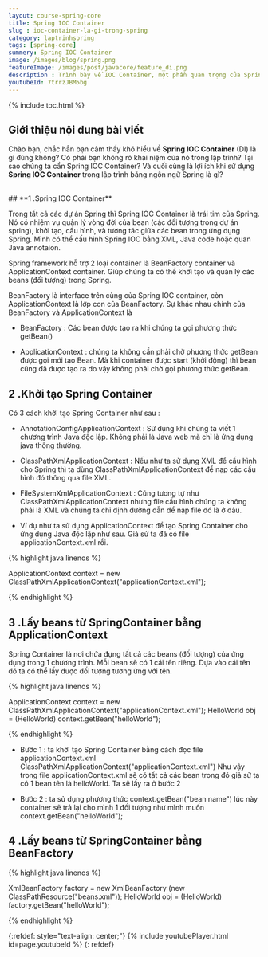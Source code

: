 ```yaml
---
layout: course-spring-core
title: Spring IOC Container
slug : ioc-container-la-gi-trong-spring
category: laptrinhspring
tags: [spring-core]
summery: Spring IOC Container  
image: /images/blog/spring.png
featureImage: /images/post/javacore/feature_di.png
description : Trình bày về IOC Container, một phần quan trọng của Spring. Giới thiệu để hiểu được Spring IOC Container là gì? Đóng vai trò gì và quan trọng như thế nào trong ngôn ngữ lập trinh Spring. Những chia sẻ trong bài viết cũng sẽ hướng dẫn cách làm để khởi tạo Spring Container và thao tác lấy được beans từ SpringContainer bằng ApplicationContext và lấy beans từ SpringContainer bằng BeanFactory trong Spring để đạt được hiệu quả nhất.
youtubeId: 7trrzJBM5bg
---
```


{% include toc.html %}

## **Giới thiệu nội dung bài viết**

Chào bạn, chắc hẳn bạn cảm thấy khó hiểu về <b>Spring IOC Container</b> (DI) là gì đúng không? Có phải bạn không rõ khái niệm của nó trong lập trình?
Tại sao chúng ta cần Spring IOC Container? Và cuối cùng là lợi ích khi sử dụng <b>Spring IOC Container</b> trong lập trình bằng ngôn ngữ Spring là gì? 

<br>
## **1 .Spring IOC Container**

Trong tất cả các dự án Spring thì Spring IOC Container là trái tim của Spring. Nó có nhiệm vụ quản lý vòng đời của bean (các đối tượng trong dự án spring), khởi tạo, cấu hình, và tương tác giữa các bean trong ứng dụng Spring. Mình có thể cấu hình Spring IOC bằng XML, Java code hoặc quan Java annotaion.

Spring framework hỗ trợ 2 loại container là BeanFactory container và ApplicationContext container. Giúp chúng ta có thể khởi tạo và quản lý các beans (đối tượng) trong Spring.

BeanFactory là interface trên cùng của Spring IOC container, còn ApplicationContext là lớp con của BeanFactory. Sự khác nhau chính của BeanFactory và ApplicationContext là 

- BeanFactory : Các bean được tạo ra khi chúng ta gọi phương thức getBean()

- ApplicationContext : chúng ta không cần phải chờ phương thức getBean được gọi mới tạo Bean. Mà khi container được start (khởi động) thì bean cũng đã được tạo ra do vậy không phải chờ gọi phương thức getBean.


## **2 .Khởi tạo Spring Container**

Có 3 cách khởi tạo Spring Container như sau :

- AnnotationConfigApplicationContext : Sử dụng khi chúng ta viết 1 chương trình Java độc lập. Không phải là Java web mà chỉ là ứng dụng java thông thường.

- ClassPathXmlApplicationContext : Nếu như ta sử dụng XML để cấu hình cho Spring thì ta dùng ClassPathXmlApplicationContext để nạp các cấu hình đó thông qua file XML.

- FileSystemXmlApplicationContext : Cũng tương tự như ClassPathXmlApplicationContext nhưng file cấu hình chúng ta không phải là XML và chúng ta chỉ định đường dẫn để nạp file đó là ở đâu.

- Ví dụ như ta sử dụng ApplicationContext để tạo Spring Container cho ứng dụng Java độc lập như sau. Giả sử ta đã có file applicationContext.xml rồi.


{% highlight java linenos %}

ApplicationContext context = new ClassPathXmlApplicationContext("applicationContext.xml");

{% endhighlight %}

## **3 .Lấy beans từ SpringContainer bằng ApplicationContext**

Spring Container là nơi chứa đựng tất cả các beans (đối tượng) của ứng dụng trong 1 chương trình. Mỗi bean sẽ có 1 cái tên riêng. Dựa vào cái tên đó ta có thể lấy được đối tượng tương ứng với tên.


{% highlight java linenos %}

ApplicationContext context = new ClassPathXmlApplicationContext("applicationContext.xml"); 
HelloWorld obj = (HelloWorld) context.getBean("helloWorld");

{% endhighlight %}

- Bước 1 : ta khởi tạo Spring Container bằng cách đọc file applicationContext.xml ClassPathXmlApplicationContext("applicationContext.xml") Như vậy trong file applicationContext.xml sẽ có tất cả các bean trong đó giả sử ta có 1 bean tên là helloWorld. Ta sẽ lấy ra ở bước 2

- Bước 2 : ta sử dụng phương thức context.getBean("bean name") lúc này container sẽ trả lại cho mình 1 đối tượng như mình muốn context.getBean("helloWorld");

## **4 .Lấy beans từ SpringContainer bằng BeanFactory**

{% highlight java linenos %}

XmlBeanFactory factory = new XmlBeanFactory (new ClassPathResource("beans.xml")); 
HelloWorld obj = (HelloWorld) factory.getBean("helloWorld"); 

{% endhighlight %}


{:refdef: style="text-align: center;"}
{% include youtubePlayer.html id=page.youtubeId %}
{: refdef}

